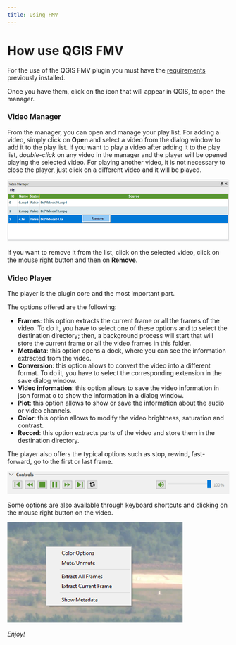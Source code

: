 ```yaml
---
title: Using FMV
---
```

# How use QGIS FMV #

For the use of the QGIS FMV plugin you must have the [requirements](../index.md#dependencies) previously installed.

Once you have them, click on the icon that will appear in QGIS, to open the manager.

### Video Manager

From the manager, you can open and manage your play list.
For adding a video, simply click on **Open** and select a video from the dialog window to add it to the play list.
If you want to play a video after adding it to the play list, *double-click* on any video in the manager and the player will be opened playing the selected video. 
For playing another video, it is not necessary to close the player, just click on a different video and it will be played.

![a](images/remove.png)

If you want to remove it from the list, click on the selected video, click on the mouse right button and then on **Remove**.

### Video Player

The player is the plugin core and the most important part. 

The options offered are the following:

- **Frames**: this option extracts the current frame or all the frames of the video. To do it, you have to select one of these options and to select the destination directory; 
then, a background process will start that will store the current frame or all the video frames in this folder.
- **Metadata**: this option opens a dock, where you can see the information extracted from the video.
- **Conversion**: this option allows to convert the video into a different format. To do it, you have to select the corresponding extension in the save dialog window.
- **Video information**: this option allows to save the video information in json format o to show the information in a dialog window.
- **Plot**: this option allows to show or save the information about the audio or video channels.
- **Color**: this option allows to modify the video brightness, saturation and contrast.
- **Record**: this option extracts parts of the video and store them in the destination directory.

The player also offers the typical options such as stop, rewind, fast-forward, go to the first or last frame.

![a](images/player.png)

Some options are also available through keyboard shortcuts and clicking on the mouse right button on the video.

![a](images/shortcuts.png)

*Enjoy!*
